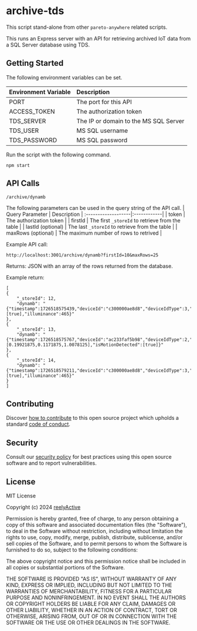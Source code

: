 archive-tds
===========

This script stand-alone from other `pareto-anywhere` related scripts.

This runs an Express server with an API for retrieving archived IoT data from a SQL Server database using TDS.

Getting Started
------------

The following environment variables can be set.

| Environment Variable   | Description |
:------------------------|:------------|
| PORT                   | The port for this API |
| ACCESS_TOKEN           | The authorization token |
| TDS_SERVER             | The IP or domain to the MS SQL Server |
| TDS_USER               | MS SQL username |
| TDS_PASSWORD           | MS SQL password |

Run the script with the following command.

    npm start


API Calls
------------
    /archive/dynamb

The following parameters can be used in the query string of the API call.
| Query Parameter   | Description |
:-------------------|:------------|
| token             | The authorization token |
| firstId           | The first `_storeId` to retrieve from the table |
| lastId (optional) | The last `_storeId` to retrieve from the table |
| maxRows (optional)      | The maximum number of rows to retrived |

Example API call:

    http://localhost:3001/archive/dynamb?firstId=10&maxRows=25

Returns: JSON with an array of the rows returned from the database.

Example return:

    [
    {
        "_storeId": 12,
        "dynamb": "{"timestamp":1726518575439,"deviceId":"c300000ae8d8","deviceIdType":3,"batteryPercentage":100,"isMotionDetected":[true],"illuminance":465}"
    },
    {
        "_storeId": 13,
        "dynamb": "{"timestamp":1726518575767,"deviceId":"ac233faf5b98","deviceIdType":2,"batteryPercentage":100,"acceleration":[0.19921875,0.1171875,1.0078125],"isMotionDetected":[true]}"
    },
    {
        "_storeId": 14,
        "dynamb": "{"timestamp":1726518579211,"deviceId":"c300000ae8d8","deviceIdType":3,"batteryPercentage":100,"temperature":26.46875,"relativeHumidity":57.58984375,"isMotionDetected":[true],"illuminance":465}"
    }
    ]

Contributing
------------

Discover [how to contribute](CONTRIBUTING.md) to this open source project which upholds a standard [code of conduct](CODE_OF_CONDUCT.md).


Security
--------

Consult our [security policy](SECURITY.md) for best practices using this open source software and to report vulnerabilities.


License
-------

MIT License

Copyright (c) 2024 [reelyActive](https://www.reelyactive.com)

Permission is hereby granted, free of charge, to any person obtaining a copy of this software and associated documentation files (the "Software"), to deal in the Software without restriction, including without limitation the rights to use, copy, modify, merge, publish, distribute, sublicense, and/or sell copies of the Software, and to permit persons to whom the Software is furnished to do so, subject to the following conditions:

The above copyright notice and this permission notice shall be included in all copies or substantial portions of the Software.

THE SOFTWARE IS PROVIDED "AS IS", WITHOUT WARRANTY OF ANY KIND, EXPRESS OR
IMPLIED, INCLUDING BUT NOT LIMITED TO THE WARRANTIES OF MERCHANTABILITY,
FITNESS FOR A PARTICULAR PURPOSE AND NONINFRINGEMENT. IN NO EVENT SHALL THE
AUTHORS OR COPYRIGHT HOLDERS BE LIABLE FOR ANY CLAIM, DAMAGES OR OTHER
LIABILITY, WHETHER IN AN ACTION OF CONTRACT, TORT OR OTHERWISE, ARISING FROM,
OUT OF OR IN CONNECTION WITH THE SOFTWARE OR THE USE OR OTHER DEALINGS IN
THE SOFTWARE.